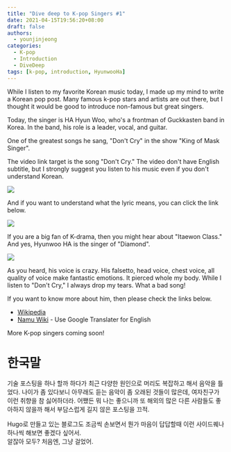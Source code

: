 ```yaml
---
title: "Dive deep to K-pop Singers #1"
date: 2021-04-15T19:56:20+08:00
draft: false
authors:
  - younjinjeong
categories:
  - K-pop
  - Introduction 
  - DiveDeep 
tags: [k-pop, introduction, HyunwooHa]
---
```



While I listen to my favorite Korean music today, I made up my mind to write a Korean pop post. Many famous k-pop stars and artists are out there, but I thought it would be good to introduce non-famous but great singers. 

Today, the singer is  HA Hyun Woo, who's a frontman of Guckkasten band in Korea. In the band, his role is a leader, vocal, and guitar. 

One of the greatest songs he sang, "Don't Cry" in the show "King of Mask Singer". 

The video link target is the song "Don't Cry." The video don't have English subtitle, but I strongly suggest you listen to his music even if you don't understand Korean. 

[![](http://img.youtube.com/vi/0rxs29zVnys/0.jpg)](https://youtu.be/0rxs29zVnys?t=473 "Don't cry by Hyunwoo HA")

And if you want to understand what the lyric means, you can click the link below. 

[![](http://img.youtube.com/vi/LAyAlbbGk7w/0.jpg)](http://www.youtube.com/watch?v=LAyAlbbGk7w "Don't cry by Hyunwoo HA with ENG Sub") 

If you are a big fan of K-drama, then you might hear about "Itaewon Class." And yes, Hyunwoo HA is the singer of "Diamond".

[![](http://img.youtube.com/vi/U1Fxt5wCqAg/0.jpg)](http://www.youtube.com/watch?v=U1Fxt5wCqAg "Diamond by Hyunwoo HA with ENG Sub")

As you heard, his voice is crazy. His falsetto, head voice, chest voice, all quality of voice make fantastic emotions. It pierced whole my body. While I listen to "Don't Cry," I always drop my tears. What a bad song! 

If you want to know more about him, then please check the links below. 

- [Wikipedia](https://en.wikipedia.org/wiki/Ha_Hyun-woo) 
- [Namu Wiki](https://namu.wiki/w/%ED%95%98%ED%98%84%EC%9A%B0) - Use Google Translater for English 

More K-pop singers coming soon! 


# 한국말 

기술 포스팅을 하나 할까 하다가 최근 다양한 원인으로 머리도 복잡하고 해서 음악을 틀었다. 나이가 좀 있다보니 아무래도 듣는 음악이 좀 오래된 것들이 많은데, 여자친구가 이런 취향을 참 싫어하더라. 어쨌든 뭐 나는 좋으니까 또 해외의 많은 다른 사람들도 좋아하지 않을까 해서 부담스럽게 길지 않은 포스팅을 끄적. 

Hugo로 만들고 있는 블로그도 조금씩 손보면서 뭔가 마음이 답답할때 이런 사이드퀘나 하나씩 해보면 좋겠다 싶어서.  
알잖아 모두? 처음엔, 그냥 걸었어. 